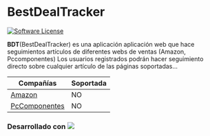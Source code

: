 # BestDealTracker

[![Software License](https://img.shields.io/badge/license-MIT-brightgreen.svg?style=flat-square)](LICENSE)

**BDT**(BestDealTracker) es una aplicación aplicación web que hace seguimientos artículos de diferentes webs de ventas (Amazon, Pccomponentes)
Los usuarios registrados podrán hacer seguimiento directo sobre cualquier artículo de las páginas soportadas...

| Compañías     | Soportada     |
| --- | --- |
| [Amazon]("www.amazon.com") | NO |
| [PcComponentes]("www.pccomponentes.com") | NO |

### Desarrollado con ![](https://upload.wikimedia.org/wikipedia/en/2/20/Pivotal_Java_Spring_Logo.png)
